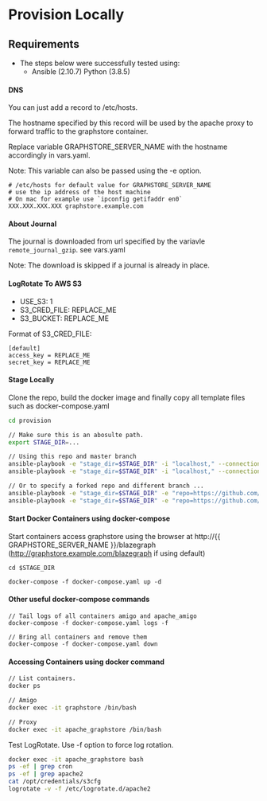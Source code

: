 # Provision Locally

## Requirements 

- The steps below were successfully tested using:
    - Ansible   (2.10.7) Python (3.8.5)

#### DNS 

You can just add a record to /etc/hosts.

The hostname specified by this record will be used by the apache proxy 
to forward traffic to the graphstore container.

Replace variable GRAPHSTORE_SERVER_NAME with the hostname accordingly in vars.yaml.

Note: This variable can also be passed using the -e option.

```
# /etc/hosts for default value for GRAPHSTORE_SERVER_NAME
# use the ip address of the host machine
# On mac for example use `ipconfig getifaddr en0`
XXX.XXX.XXX.XXX graphstore.example.com
```

#### About Journal
The journal is downloaded from url specified by the variavle `remote_journal_gzip`. see vars.yaml

Note: The download is skipped if a journal is already in place.

#### LogRotate To AWS S3
  - USE_S3: 1
  - S3_CRED_FILE: REPLACE_ME
  - S3_BUCKET: REPLACE_ME

Format of S3_CRED_FILE:

```
[default]
access_key = REPLACE_ME
secret_key = REPLACE_ME
```

#### Stage Locally

Clone the repo, build the docker image and finally copy all template files such as docker-compose.yaml 

```sh
cd provision

// Make sure this is an abosulte path.
export STAGE_DIR=...

// Using this repo and master branch
ansible-playbook -e "stage_dir=$STAGE_DIR" -i "localhost," --connection=local build_images.yaml 
ansible-playbook -e "stage_dir=$STAGE_DIR" -i "localhost," --connection=local stage.yaml 

// Or to specify a forked repo and different branch ...
ansible-playbook -e "stage_dir=$STAGE_DIR" -e "repo=https://github.com/..." -e "branch=..." -i "localhost," --connection=local build_images.yaml 
ansible-playbook -e "stage_dir=$STAGE_DIR" -e "repo=https://github.com/..." -e "branch=..." -i "localhost," --connection=local stage.yaml 
```

#### Start Docker Containers using docker-compose

Start containers access graphstore using the browser 
at http://{{ GRAPHSTORE_SERVER_NAME }}/blazegraph  (http://graphstore.example.com/blazegraph if using default)

```
cd $STAGE_DIR

docker-compose -f docker-compose.yaml up -d
```

#### Other useful docker-compose commands

```
// Tail logs of all containers amigo and apache_amigo
docker-compose -f docker-compose.yaml logs -f  

// Bring all containers and remove them
docker-compose -f docker-compose.yaml down
```

#### Accessing Containers using docker command

```sh
// List containers.
docker ps

// Amigo
docker exec -it graphstore /bin/bash

// Proxy
docker exec -it apache_graphstore /bin/bash
```

Test LogRotate. Use -f option to force log rotation.

```sh
docker exec -it apache_graphstore bash
ps -ef | grep cron
ps -ef | grep apache2
cat /opt/credentials/s3cfg
logrotate -v -f /etc/logrotate.d/apache2
```

